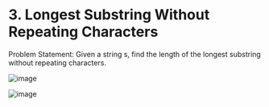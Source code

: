 # 3. Longest Substring Without Repeating Characters

Problem Statement: Given a string s, find the length of the longest substring without repeating characters.

![image](https://github.com/aryanv175/leetcode/assets/91381804/637ba883-1c3a-4817-9936-db7c2dc4e739)

![image](https://github.com/aryanv175/leetcode/assets/91381804/9f5cedf0-2861-4a5e-8ef2-25f79874ccdf)
